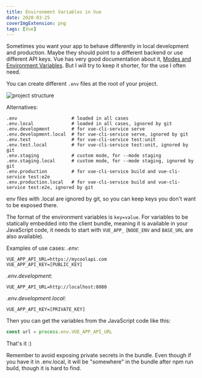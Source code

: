 ```yaml
---
title: Environment Variables in Vue
date: 2020-03-25
coverImgExtension: png
tags: [Vue]
---
```


Sometimes you want your app to behave differently in local development and production. Maybe they should point to a different backend or use different API keys. Vue has very good documentation about it, [Modes and Environment Variables](https://cli.vuejs.org/guide/mode-and-env.html#environment-variables). But I will try to keep it shorter, for the use I often need.

You can create different `.env` files at the root of your project.

![project structure](/images/dev-blog/environment-variables-vue.png)

Alternatives:

```
.env                    # loaded in all cases
.env.local              # loaded in all cases, ignored by git
.env.development        # for vue-cli-service serve
.env.development.local  # for vue-cli-service serve, ignored by git
.env.test               # for vue-cli-service test:unit
.env.test.local         # for vue-cli-service test:unit, ignored by git
.env.staging            # custom mode, for --mode staging
.env.staging.local      # custom mode, for --mode staging, ignored by git
.env.production         # for vue-cli-service build and vue-cli-service test:e2e
.env.production.local   # for vue-cli-service build and vue-cli-service test:e2e, ignored by git
```

env files with .local are ignored by git, so you can keep keys you don't want to be exposed there.

The format of the environment variables is `key=value`. For variables to be statically embedded into the client bundle, meaning it is available in your JavaScript code, it needs to start with `VUE_APP_` (`NODE_ENV` and `BASE_URL` are also available).

Examples of use cases:
_.env_:

```
VUE_APP_API_URL=https://mycoolapi.com
VUE_APP_API_KEY=[PUBLIC_KEY]
```

_.env.development_:

```
VUE_APP_API_URL=http://localhost:8080
```

_.env.development.local_:

```
VUE_APP_API_KEY=[PRIVATE_KEY]
```

Then you can get the variables from the JavaScript code like this:

```js
const url = process.env.VUE_APP_API_URL
```

That's it :)

Remember to avoid exposing private secrets in the bundle. Even though if you have it in .env.local, it will be "somewhere" in the bundle after npm run build, though it is hard to find.
